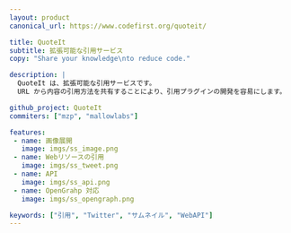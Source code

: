 ```yaml
---
layout: product
canonical_url: https://www.codefirst.org/quoteit/

title: QuoteIt
subtitle: 拡張可能な引用サービス
copy: "Share your knowledge\nto reduce code."

description: |
  QuoteIt は、拡張可能な引用サービスです。
  URL から内容の引用方法を共有することにより、引用プラグインの開発を容易にします。

github_project: QuoteIt
commiters: ["mzp", "mallowlabs"]

features:
 - name: 画像展開
   image: imgs/ss_image.png
 - name: Webリソースの引用
   image: imgs/ss_tweet.png
 - name: API
   image: imgs/ss_api.png
 - name: OpenGrahp 対応
   image: imgs/ss_opengraph.png

keywords: ["引用", "Twitter", "サムネイル", "WebAPI"]
---
```

